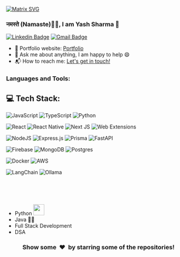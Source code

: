 [![Matrix SVG](https://raw.githubusercontent.com/rodrigograca31/rodrigograca31/master/matrix.svg)](https://www.youtube.com/watch?v=SDkAGkd4NLc) 

<!-- <h3> नमस्ते (Namaste)🙏🏻, I am Yash Sanjay Sharma 👋</h3> -->
### नमस्ते (Namaste)🙏🏻, I am Yash Sharma 👋
[![Linkedin Badge](https://img.shields.io/badge/-yesitsyash-blue?style=flat-square&logo=Linkedin&logoColor=white&link=https://www.linkedin.com/in/yesitsyash/)](https://www.linkedin.com/in/yesitsyashh/)
[![Gmail Badge](https://img.shields.io/badge/-yesitsyash43@gmail.com-c14438?style=flat-square&logo=Gmail&logoColor=white&link=mailto:yesitsyash43@gmail.com)](mailto:yesitsyash43@gmail.com) 


- 🎯 Portfolio website: [Portfolio](https://yashportfolio-chi.vercel.app/)
- 💬 Ask me about anything, I am happy to help :smile:
- 📬 How to reach me: [Let's get in touch!][linkedin]

### Languages and Tools: 
## 💻 Tech Stack:

 ![JavaScript](https://img.shields.io/badge/javascript-%23323330.svg?style=for-the-badge&logo=javascript&logoColor=%23F7DF1E) 
 ![TypeScript](https://img.shields.io/badge/typescript-%23007ACC.svg?style=for-the-badge&logo=typescript&logoColor=white) 
 ![Python](https://img.shields.io/badge/python-3670A0?style=for-the-badge&logo=python&logoColor=ffdd54) 
 
 
 ![React](https://img.shields.io/badge/react-%2320232a.svg?style=for-the-badge&logo=react&logoColor=%2361DAFB) 
 ![React Native](https://img.shields.io/badge/react_native-%2320232a.svg?style=for-the-badge&logo=react&logoColor=%2361DAFB)
 ![Next JS](https://img.shields.io/badge/Next-black?style=for-the-badge&logo=next.js&logoColor=white)
  ![Web Extensions](https://img.shields.io/badge/webextensions-%23323330.svg?style=for-the-badge&logo=webex&logoColor=%23F7DF1E)
 
 
 ![NodeJS](https://img.shields.io/badge/node.js-6DA55F?style=for-the-badge&logo=node.js&logoColor=white)
 ![Express.js](https://img.shields.io/badge/express.js-%23404d59.svg?style=for-the-badge&logo=express&logoColor=%2361DAFB)
  ![Prisma](https://img.shields.io/badge/prisma-%23404d59.svg?style=for-the-badge&logo=prisma&logoColor=%2361DAFB)
  ![FastAPI](https://img.shields.io/badge/FastAPI-005571?style=for-the-badge&logo=fastapi) 
  
 
![Firebase](https://img.shields.io/badge/firebase-%23039BE5.svg?style=for-the-badge&logo=firebase)
![MongoDB](https://img.shields.io/badge/MongoDB-%234ea94b.svg?style=for-the-badge&logo=mongodb&logoColor=white) 
![Postgres](https://img.shields.io/badge/postgres-%23316192.svg?style=for-the-badge&logo=postgresql&logoColor=white)


 ![Docker](https://img.shields.io/badge/docker-%230db7ed.svg?style=for-the-badge&logo=docker&logoColor=white) 
![AWS](https://img.shields.io/badge/AWS-%23FF9900.svg?style=for-the-badge&logo=amazon-aws&logoColor=white)


![LangChain](https://img.shields.io/badge/LangChain-1c3c3c?style=for-the-badge&logo=langchain&logoColor=white) 
![Ollama](https://img.shields.io/badge/Ollama-white?style=for-the-badge&logo=ollama&logoColor=black) 







<br>
<br>
<br>







- Python <img src="https://media.giphy.com/media/WUlplcMpOCEmTGBtBW/giphy.gif" width="30"> 
- Java 👨‍💻
- Full Stack Development
- DSA




<!-- [![Top Langs](https://github-readme-stats.vercel.app/api/top-langs/?username=iamyashsharma43&layout=compact)](https://github.com/anuraghazra/github-readme-stats) -->
<div align="center">
<h3 align="center">Show some &nbsp;❤️&nbsp; by starring some of the repositories!</h3>

<!--[website]: -->
[linkedin]: https://www.linkedin.com/in/yesitsyash
